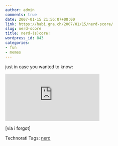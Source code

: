 ```yaml
---
author: admin
comments: true
date: 2007-01-15 21:56:07+00:00
link: https://habi.gna.ch/2007/01/15/nerd-score/
slug: nerd-score
title: nerd-(s)core!
wordpress_id: 843
categories:
- fun
- memes
---
```


just in case you wanted to know:


[![I am nerdier than 87% of all people. Are you nerdier? Click here to find out!](http://www.nerdtests.com/images/ft/nq.php?val=5762)](http://www.nerdtests.com/ft_nq.php?im)

[via i forgot]
 


Technorati Tags: [nerd](http://www.technorati.com/tag/nerd)
